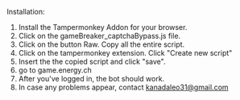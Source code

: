 Installation:
1. Install the Tampermonkey Addon for your browser.
2. Click on the gameBreaker_captchaBypass.js file.
3. Click on the button Raw. Copy all the entire script.
4. Click on the tampermonkey extension. Click "Create new script"
5. Insert the the copied script and click "save".
6. go to game.energy.ch
7. After you've logged in, the bot should work.
8. In case any problems appear, contact kanadaleo31@gmail.com 
